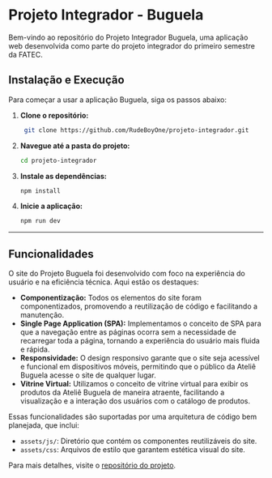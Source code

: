 # Projeto Integrador - Buguela

Bem-vindo ao repositório do Projeto Integrador Buguela, uma aplicação web desenvolvida como parte do projeto integrador do primeiro semestre da FATEC.

## Instalação e Execução

Para começar a usar a aplicação Buguela, siga os passos abaixo:

1. **Clone o repositório:**
   ```bash 
    git clone https://github.com/RudeBoyOne/projeto-integrador.git

2. **Navegue até a pasta do projeto:**
    ```bash 
    cd projeto-integrador

3. **Instale as dependências:**
    ```bash 
    npm install

4. **Inicie a aplicação:**
    ```bash 
    npm run dev

---


## Funcionalidades

O site do Projeto Buguela foi desenvolvido com foco na experiência do usuário e na eficiência técnica. Aqui estão os destaques:

- **Componentização:** Todos os elementos do site foram componentizados, promovendo a reutilização de código e facilitando a manutenção.
- **Single Page Application (SPA):** Implementamos o conceito de SPA para que a navegação entre as páginas ocorra sem a necessidade de recarregar toda a página, tornando a experiência do usuário mais fluida e rápida.
- **Responsividade:** O design responsivo garante que o site seja acessível e funcional em dispositivos móveis, permitindo que o público da Ateliê Buguela acesse o site de qualquer lugar.
- **Vitrine Virtual:** Utilizamos o conceito de vitrine virtual para exibir os produtos da Ateliê Buguela de maneira atraente, facilitando a visualização e a interação dos usuários com o catálogo de produtos.

Essas funcionalidades são suportadas por uma arquitetura de código bem planejada, que inclui:

- `assets/js/`: Diretório que contém os componentes reutilizáveis do site.
- `assets/css`: Arquivos de estilo que garantem estética visual do site.


Para mais detalhes, visite o [repositório do projeto](https://github.com/RudeBoyOne/projeto-integrador).
